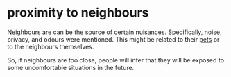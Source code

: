 # proximity to neighbours

Neighbours are can be the source of 
certain nuisances. Specifically, noise, privacy, and odours were mentioned. This might be related to their [pets](code=pets)
or to the neighbours themselves.

So, if neighbours are too close, people will infer that they 
will be exposed to some uncomfortable situations in the future.